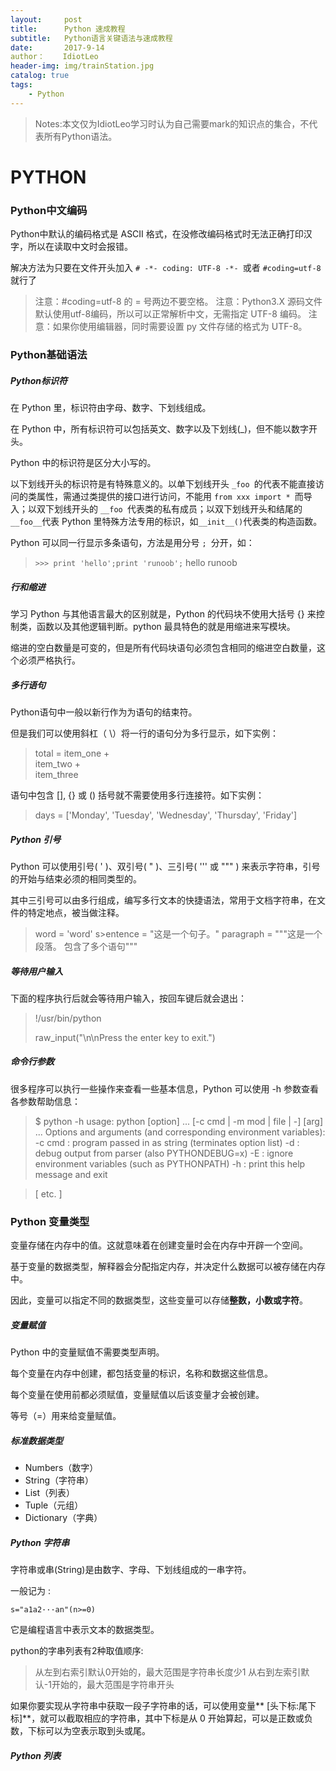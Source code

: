 ```yaml
---
layout:     post
title:      Python 速成教程
subtitle:   Python语言关键语法与速成教程
date:       2017-9-14
author：    IdiotLeo
header-img: img/trainStation.jpg
catalog: true
tags:
    - Python
---
```


>Notes:本文仅为IdiotLeo学习时认为自己需要mark的知识点的集合，不代表所有Python语法。

# PYTHON

### Python中文编码

Python中默认的编码格式是 ASCII 格式，在没修改编码格式时无法正确打印汉字，所以在读取中文时会报错。

解决方法为只要在文件开头加入 `# -*- coding: UTF-8 -*- `或者 `#coding=utf-8` 就行了 

>注意：#coding=utf-8 的 = 号两边不要空格。
>注意：Python3.X 源码文件默认使用utf-8编码，所以可以正常解析中文，无需指定 UTF-8 编码。
>注意：如果你使用编辑器，同时需要设置 py 文件存储的格式为 UTF-8。

### Python基础语法

##### Python标识符

在 Python 里，标识符由字母、数字、下划线组成。

在 Python 中，所有标识符可以包括英文、数字以及下划线(_)，但不能以数字开头。

Python 中的标识符是区分大小写的。

以下划线开头的标识符是有特殊意义的。以单下划线开头 `_foo `的代表不能直接访问的类属性，需通过类提供的接口进行访问，不能用 `from xxx import * `而导入；以双下划线开头的 `__foo `代表类的私有成员；以双下划线开头和结尾的` __foo__ `代表 Python 里特殊方法专用的标识，如` __init__() `代表类的构造函数。

Python 可以同一行显示多条语句，方法是用分号 `; `分开，如：

> `>>> print 'hello';print 'runoob';`
> hello
> runoob

##### 行和缩进

学习 Python 与其他语言最大的区别就是，Python 的代码块不使用大括号 {} 来控制类，函数以及其他逻辑判断。python 最具特色的就是用缩进来写模块。

缩进的空白数量是可变的，但是所有代码块语句必须包含相同的缩进空白数量，这个必须严格执行。

##### 多行语句

Python语句中一般以新行作为为语句的结束符。

但是我们可以使用斜杠（ \）将一行的语句分为多行显示，如下实例：

>total = item_one + \
>           item_two + \
>           item_three

语句中包含 [], {} 或 () 括号就不需要使用多行连接符。如下实例：
>days = ['Monday', 'Tuesday', 'Wednesday',
>        'Thursday', 'Friday']

##### Python 引号

Python 可以使用引号( ' )、双引号( " )、三引号( ''' 或 """ ) 来表示字符串，引号的开始与结束必须的相同类型的。

其中三引号可以由多行组成，编写多行文本的快捷语法，常用于文档字符串，在文件的特定地点，被当做注释。

>word = 'word'
s>entence = "这是一个句子。"
>paragraph = """这是一个段落。
>               包含了多个语句"""

##### 等待用户输入

下面的程序执行后就会等待用户输入，按回车键后就会退出：

> !/usr/bin/python
>
>raw_input("\n\nPress the enter key to exit.")

##### 命令行参数

很多程序可以执行一些操作来查看一些基本信息，Python 可以使用 -h 参数查看各参数帮助信息：

>$ python -h 
>usage: python [option] ... [-c cmd | -m mod | file | -] [arg] ... 
Options and arguments (and corresponding environment variables): 
>-c cmd : program passed in as string (terminates option list) 
>-d     : debug output from parser (also PYTHONDEBUG=x) 
>-E     : ignore environment variables (such as PYTHONPATH) 
>-h     : print this help message and exit 
 
>[ etc. ] 

### Python 变量类型

变量存储在内存中的值。这就意味着在创建变量时会在内存中开辟一个空间。

基于变量的数据类型，解释器会分配指定内存，并决定什么数据可以被存储在内存中。

因此，变量可以指定不同的数据类型，这些变量可以存储**整数，小数或字符**。

##### 变量赋值

Python 中的变量赋值不需要类型声明。

每个变量在内存中创建，都包括变量的标识，名称和数据这些信息。

每个变量在使用前都必须赋值，变量赋值以后该变量才会被创建。

等号（=）用来给变量赋值。

##### 标准数据类型

- Numbers（数字）
- String（字符串）
- List（列表）
- Tuple（元组）
- Dictionary（字典）

##### Python 字符串

字符串或串(String)是由数字、字母、下划线组成的一串字符。

一般记为 :

`s="a1a2···an"(n>=0)`

它是编程语言中表示文本的数据类型。 

python的字串列表有2种取值顺序:

>从左到右索引默认0开始的，最大范围是字符串长度少1
>从右到左索引默认-1开始的，最大范围是字符串开头

如果你要实现从字符串中获取一段子字符串的话，可以使用变量** [头下标:尾下标]**，就可以截取相应的字符串，其中下标是从 0 开始算起，可以是正数或负数，下标可以为空表示取到头或尾。
 
##### Python 列表
